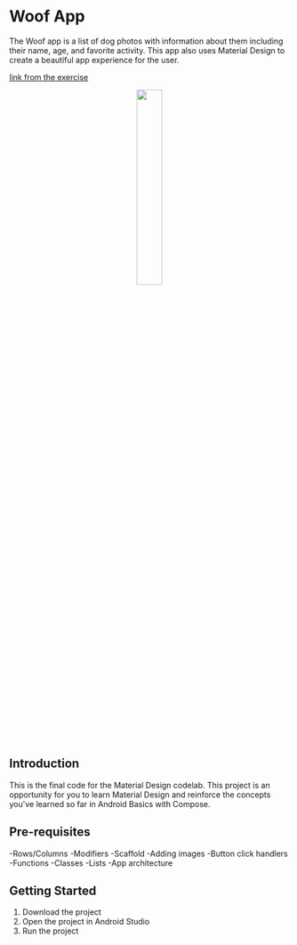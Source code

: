Woof App
==================================

The Woof app is a list of dog photos with information about them including their name,
age, and favorite activity. This app also uses Material Design to create a beautiful app
experience for the user.

[link from the exercise](https://developer.android.com/codelabs/basic-android-kotlin-compose-material-theming?hl=pt-br&continue=https%3A%2F%2Fdeveloper.android.com%2Fcourses%2Fpathways%2Fandroid-basics-compose-unit-3-pathway-3%3Fhl%3Dpt-br%23codelab-https%3A%2F%2Fdeveloper.android.com%2Fcodelabs%2Fbasic-android-kotlin-compose-material-theming#0)


<p align="center">
  <img src="https://developer.android.com/static/codelabs/basic-android-kotlin-compose-woof-animation/img/7252aa244a54ad90_856.png?hl=pt-br" width="30%" height="30%"/>
</p>


Introduction
------------

This is the final code for the Material Design codelab. This project is an opportunity for you
to learn Material Design and reinforce the concepts you've learned so far in Android Basics
with Compose.

Pre-requisites
--------------

-Rows/Columns
-Modifiers
-Scaffold
-Adding images
-Button click handlers
-Functions
-Classes
-Lists
-App architecture

Getting Started
---------------

1. Download the project
2. Open the project in Android Studio
3. Run the project
